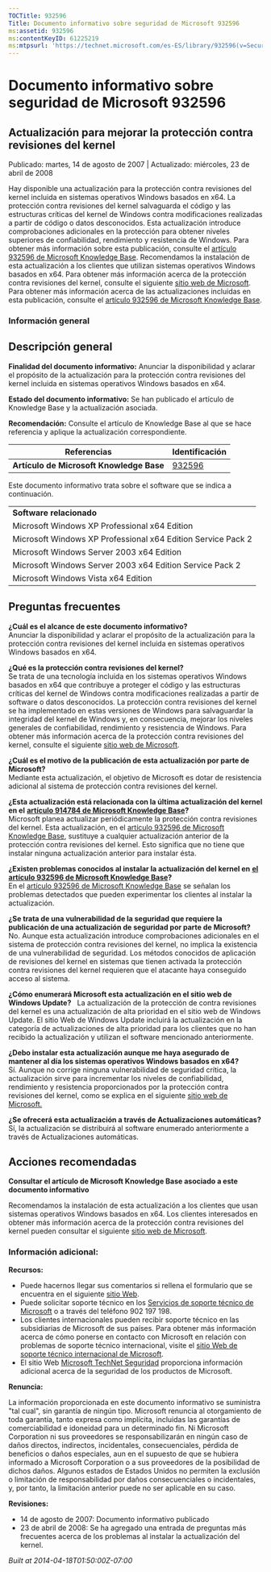```yaml
---
TOCTitle: 932596
Title: Documento informativo sobre seguridad de Microsoft 932596
ms:assetid: 932596
ms:contentKeyID: 61225219
ms:mtpsurl: 'https://technet.microsoft.com/es-ES/library/932596(v=Security.10)'
---
```



Documento informativo sobre seguridad de Microsoft 932596
=========================================================

Actualización para mejorar la protección contra revisiones del kernel
---------------------------------------------------------------------

Publicado: martes, 14 de agosto de 2007 | Actualizado: miércoles, 23 de abril de 2008

Hay disponible una actualización para la protección contra revisiones del kernel incluida en sistemas operativos Windows basados en x64. La protección contra revisiones del kernel salvaguarda el código y las estructuras críticas del kernel de Windows contra modificaciones realizadas a partir de código o datos desconocidos. Esta actualización introduce comprobaciones adicionales en la protección para obtener niveles superiores de confiabilidad, rendimiento y resistencia de Windows. Para obtener más información sobre esta publicación, consulte el [artículo 932596 de Microsoft Knowledge Base](http://support.microsoft.com/kb/932596). Recomendamos la instalación de esta actualización a los clientes que utilizan sistemas operativos Windows basados en x64. Para obtener más información acerca de la protección contra revisiones del kernel, consulte el siguiente [sitio web de Microsoft](http://www.microsoft.com/whdc/driver/kernel/64bitpatching.mspx). Para obtener más información acerca de las actualizaciones incluidas en esta publicación, consulte el [artículo 932596 de Microsoft Knowledge Base](http://support.microsoft.com/kb/932596).

### Información general

Descripción general
-------------------

**Finalidad del documento informativo:** Anunciar la disponibilidad y aclarar el propósito de la actualización para la protección contra revisiones del kernel incluida en sistemas operativos Windows basados en x64.

**Estado del documento informativo:** Se han publicado el artículo de Knowledge Base y la actualización asociada.

**Recomendación:** Consulte el artículo de Knowledge Base al que se hace referencia y aplique la actualización correspondiente.

| Referencias                              | Identificación                                   |
|------------------------------------------|--------------------------------------------------|
| **Artículo de Microsoft Knowledge Base** | [932596](http://support.microsoft.com/kb/932596) |

Este documento informativo trata sobre el software que se indica a continuación.

|                                                              |
|--------------------------------------------------------------|
| **Software relacionado**                                     |
| Microsoft Windows XP Professional x64 Edition                |
| Microsoft Windows XP Professional x64 Edition Service Pack 2 |
| Microsoft Windows Server 2003 x64 Edition                    |
| Microsoft Windows Server 2003 x64 Edition Service Pack 2     |
| Microsoft Windows Vista x64 Edition                          |

Preguntas frecuentes
--------------------

**¿Cuál es el alcance de este documento informativo?**  
Anunciar la disponibilidad y aclarar el propósito de la actualización para la protección contra revisiones del kernel incluida en sistemas operativos Windows basados en x64.

**¿Qué es la protección contra revisiones del kernel?**  
Se trata de una tecnología incluida en los sistemas operativos Windows basados en x64 que contribuye a proteger el código y las estructuras críticas del kernel de Windows contra modificaciones realizadas a partir de software o datos desconocidos. La protección contra revisiones del kernel se ha implementado en estas versiones de Windows para salvaguardar la integridad del kernel de Windows y, en consecuencia, mejorar los niveles generales de confiabilidad, rendimiento y resistencia de Windows. Para obtener más información acerca de la protección contra revisiones del kernel, consulte el siguiente [sitio web de Microsoft](http://www.microsoft.com/whdc/driver/kernel/64bitpatching.mspx).

**¿Cuál es el motivo de la publicación de esta actualización por parte de Microsoft?**  
Mediante esta actualización, el objetivo de Microsoft es dotar de resistencia adicional al sistema de protección contra revisiones del kernel.

**¿Esta actualización está relacionada con la última actualización del kernel en el** [**artículo 914784 de Microsoft Knowledge Base**](http://support.microsoft.com/kb/914784)**?**  
Microsoft planea actualizar periódicamente la protección contra revisiones del kernel. Esta actualización, en el [artículo 932596 de Microsoft Knowledge Base](http://support.microsoft.com/kb/932596), sustituye a cualquier actualización anterior de la protección contra revisiones del kernel. Esto significa que no tiene que instalar ninguna actualización anterior para instalar ésta.

**¿Existen problemas conocidos al instalar la actualización del kernel en** [**el artículo 932596 de Microsoft Knowledge Base**](http://support.microsoft.com/kb/932596)**?**  
En el [artículo 932596 de Microsoft Knowledge Base](http://support.microsoft.com/kb/932596) se señalan los problemas detectados que pueden experimentar los clientes al instalar la actualización.

**¿Se trata de una vulnerabilidad de la seguridad que requiere la publicación de una actualización de seguridad por parte de Microsoft?**  
No. Aunque esta actualización introduce comprobaciones adicionales en el sistema de protección contra revisiones del kernel, no implica la existencia de una vulnerabilidad de seguridad. Los métodos conocidos de aplicación de revisiones del kernel en sistemas que tienen activada la protección contra revisiones del kernel requieren que el atacante haya conseguido acceso al sistema.

**¿Cómo enumerará Microsoft esta actualización en el sitio web de Windows Update?**  
La actualización de la protección de contra revisiones del kernel es una actualización de alta prioridad en el sitio web de Windows Update. El sitio Web de Windows Update incluirá la actualización en la categoría de actualizaciones de alta prioridad para los clientes que no han recibido la actualización y utilizan el software mencionado anteriormente.

**¿Debo instalar esta actualización aunque me haya asegurado de mantener al día los sistemas operativos Windows basados en x64?**  
Sí. Aunque no corrige ninguna vulnerabilidad de seguridad crítica, la actualización sirve para incrementar los niveles de confiabilidad, rendimiento y resistencia proporcionados por la protección contra revisiones del kernel, como se explica en el siguiente [sitio web de Microsoft.](http://www.microsoft.com/whdc/driver/kernel/64bitpatching.mspx)

**¿Se ofrecerá esta actualización a través de Actualizaciones automáticas?**  
Sí, la actualización se distribuirá al software enumerado anteriormente a través de Actualizaciones automáticas.

Acciones recomendadas
---------------------

**Consultar el artículo de Microsoft Knowledge Base asociado a este documento informativo**

Recomendamos la instalación de esta actualización a los clientes que usan sistemas operativos Windows basados en x64. Los clientes interesados en obtener más información acerca de la protección contra revisiones del kernel pueden consultar el siguiente [sitio web de Microsoft](http://www.microsoft.com/whdc/driver/kernel/64bitpatching.mspx).

### Información adicional:

**Recursos:**

-   Puede hacernos llegar sus comentarios si rellena el formulario que se encuentra en el siguiente [sitio Web](https://support.microsoft.com/common/survey.aspx?scid=sw;en;1257&amp;showpage=1&amp;ws=technet&amp;sd=tech).
-   Puede solicitar soporte técnico en los [Servicios de soporte técnico de Microsoft](http://support.microsoft.com/default.aspx?scid=fh;es-es;incidentsubmit) o a través del teléfono 902 197 198.
-   Los clientes internacionales pueden recibir soporte técnico en las subsidiarias de Microsoft de sus países. Para obtener más información acerca de cómo ponerse en contacto con Microsoft en relación con problemas de soporte técnico internacional, visite el [sitio Web de soporte técnico internacional de Microsoft](http://go.microsoft.com/fwlink/?linkid=21155).
-   El sitio Web [Microsoft TechNet Seguridad](http://www.microsoft.com/spain/technet/security/default.mspx) proporciona información adicional acerca de la seguridad de los productos de Microsoft.

**Renuncia:**

La información proporcionada en este documento informativo se suministra "tal cual", sin garantía de ningún tipo. Microsoft renuncia al otorgamiento de toda garantía, tanto expresa como implícita, incluidas las garantías de comerciabilidad e idoneidad para un determinado fin. Ni Microsoft Corporation ni sus proveedores se responsabilizarán en ningún caso de daños directos, indirectos, incidentales, consecuenciales, pérdida de beneficios o daños especiales, aun en el supuesto de que se hubiera informado a Microsoft Corporation o a sus proveedores de la posibilidad de dichos daños. Algunos estados de Estados Unidos no permiten la exclusión o limitación de responsabilidad por daños consecuenciales o incidentales, y, por tanto, la limitación anterior puede no ser aplicable en su caso.

**Revisiones:**

-   14 de agosto de 2007: Documento informativo publicado
-   23 de abril de 2008: Se ha agregado una entrada de preguntas más frecuentes acerca de los problemas al instalar la actualización del kernel.

*Built at 2014-04-18T01:50:00Z-07:00*
